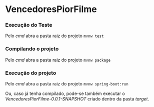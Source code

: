 # VencedoresPiorFilme

### Execução do Teste

Pelo *cmd* abra a pasta raiz do projeto 
`mvnw test`

### Compilando o projeto
Pelo *cmd* abra a pasta raiz do projeto
`mvnw package`

### Execução do projeto
Pelo *cmd* abra a pasta raiz do projeto
`mvnw spring-boot:run`

Ou, caso já tenha compilado, pode-se também executar o *VencedoresPiorFilme-0.0.1-SNAPSHOT* criado dentro da pasta *target*.
